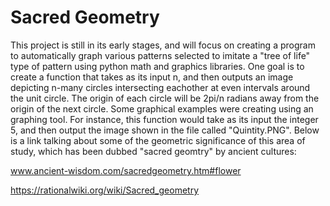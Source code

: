 # Sacred Geometry

This project is still in its early stages, and will focus on creating a program to automatically graph various patterns selected to imitate a "tree of life"
type of pattern using python math and graphics libraries. One goal is to create a function that takes as its input n, and then outputs an image depicting
n-many circles intersecting eachother at even intervals around the unit circle. The origin of each circle will be 2pi/n radians away from the origin of the next circle.
Some graphical examples were creating using an graphing tool. For instance, this function would take as its input the integer 5, and then output the image shown in the file
called "Quintity.PNG". Below is a link talking about some of the geometric significance of this area of study, which has been dubbed "sacred geomtry" by ancient cultures:

www.ancient-wisdom.com/sacredgeometry.htm#flower

https://rationalwiki.org/wiki/Sacred_geometry



